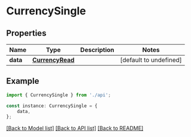 # CurrencySingle


## Properties

Name | Type | Description | Notes
------------ | ------------- | ------------- | -------------
**data** | [**CurrencyRead**](CurrencyRead.md) |  | [default to undefined]

## Example

```typescript
import { CurrencySingle } from './api';

const instance: CurrencySingle = {
    data,
};
```

[[Back to Model list]](../README.md#documentation-for-models) [[Back to API list]](../README.md#documentation-for-api-endpoints) [[Back to README]](../README.md)
